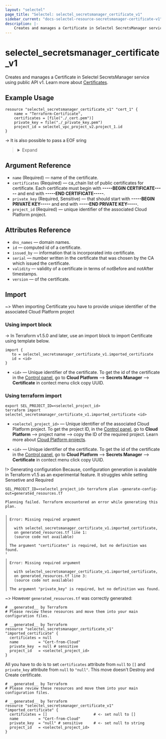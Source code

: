 ```yaml
---
layout: "selectel"
page_title: "Selectel: selectel_secretsmanager_certificate_v1"
sidebar_current: "docs-selectel-resource-secretsmanager-certificate-v1"
description: |-
    Creates and manages a Certificate in Selectel SecretsManager service using public API v1.
---
```


# selectel\_secretsmanager\_certificate_v1


Creates and manages a Certificate in Selectel SecretsManager service using public API v1. Learn more about [Certificates](https://docs.selectel.ru/en/cloud/secrets-manager/certificates/).

## Example Usage
```hcl
resource "selectel_secretsmanager_certificate_v1" "cert_1" {
    name = "Terraform-Certificate",
    certificates = [file("./_cert.pem")]
    private_key = file("./_private_key.pem")
    project_id = selectel_vpc_project_v2.project_1.id
}
```

-> It is also possible to pass a EOF sring 
> <details>
> <summary>Expand</summary>
> 
> ```hcl
> resource "selectel_secretsmanager_certificate_v1" "cert_1" {
>     name = "Terraform-Certificate",
>     certificates = [
>         <<-EOF
>         -----BEGIN CERTIFICATE-----
>         MIIDSzCCAjOgAwIBAgIULEumDHpDEHvQ1seZB9yRX9sCgoUwDQYJKoZIhvcNAQEL
>         ...
>         ----END CERTIFICATE-----
>         EOF
>     ]
>     private_key = <<-EOF
>     -----BEGIN PRIVATE KEY-----
>     MIIEvQIBADANBgkqhkiG9w0BAQEFAASCBKcwggSjAgEAAoIBAQCuk3SFn0AfAoxo
>     ...
>     -----END PRIVATE KEY-----
>     EOF
>     project_id = selectel_vpc_project_v2.project_1.id
> }
> ```
> </details>

## Argument Reference
- `name` (Required) — name of the certificate.
- `certificates` (Required) — ca_chain list of public certificates for certificate. Each certificate must begin with **-----BEGIN CERTIFICATE-----** and end with **-----END CERTIFICATE-----**.
- `private_key` (Required, Sensitive) — that should start with **-----BEGIN PRIVATE KEY-----** and end with **-----END PRIVATE KEY-----**.
- `project_id` (Required) — unique identifier of the associated Cloud Platform project.

## Attributes Reference
- `dns_names` — domain names.
- `id` — computed id of a certificate.
- `issued_by` — information that is incorporated into certificate.
- `serial` — number written in the certificate that was chosen by the CA which issued the certificate.
- `validity` — validity of a certificate in terms of notBefore and notAfter timestamps.
- `version` — of the certificate.

## Import

~> When importing Certificate you have to provide unique identifier of the associated Cloud Platform project

### Using import block
-> In Terraform v1.5.0 and later, use an import block to import Certificate using template below.

```hcl
import {
   to = selectel_secretsmanager_certificate_v1.imported_certificate
   id = <id>
}
```

* `<id>` — Unique identifier of the certificate. To get the id of the certificate in the [Control panel](https://my.selectel.ru/vpc/), go to **Cloud Platform** ⟶ **Secrets Manager** ⟶ **Certificate** in contect menu click copy UUID.


### Using terraform import
```shell
export SEL_PROJECT_ID=<selectel_project_id>
terraform import selectel_secretsmanager_certificate_v1.imported_certificate <id>
```

* `<selectel_project_id>` — Unique identifier of the associated Cloud Platform project. To get the project ID, in the [Control panel](https://my.selectel.ru/vpc/), go to **Cloud Platform** ⟶ project name ⟶ copy the ID of the required project. Learn more about [Cloud Platform projects](https://docs.selectel.ru/cloud/managed-databases/about/projects/).

* `<id>` — Unique identifier of the certificate. To get the id of the certificate in the [Control panel](https://my.selectel.ru/vpc/), go to **Cloud Platform** ⟶ **Secrets Manager** ⟶ **Certificate** in contect menu click copy UUID.


!> Generating configuration
Because, configuration generation is available in Terraform v1.5 as an experimental feature. It struggles while setting Sensetive and Required

```shell
SEL_PROJECT_ID=<selectel_project_id> terraform plan -generate-config-out=generated_resources.tf
```

```text
Planning failed. Terraform encountered an error while generating this plan.

╷
│ Error: Missing required argument
│ 
│   with selectel_secretsmanager_certificate_v1.imported_certificate,
│   on generated_resources.tf line 1:
│   (source code not available)
│ 
│ The argument "certificates" is required, but no definition was found.
╵
╷
│ Error: Missing required argument
│ 
│   with selectel_secretsmanager_certificate_v1.imported_certificate,
│   on generated_resources.tf line 3:
│   (source code not available)
│ 
│ The argument "private_key" is required, but no definition was found.
```

~> However `generated_resources.tf` was correctly generated:

```hcl
# __generated__ by Terraform
# Please review these resources and move them into your main configuration files.

# __generated__ by Terraform
resource "selectel_secretsmanager_certificate_v1" "imported_certificate" {
  certificates = null
  name         = "Cert-from-Cloud"
  private_key  = null # sensitive
  project_id   = <selectel_project_id>
}
```

All you have to do is to set `certificates` attribute from `null` to `[]` and `private_key` attribute from `null` to `"null"`. This move doesn't Destroy and Create certificate.
```hcl
# __generated__ by Terraform
# Please review these resources and move them into your main configuration files.
 
# __generated__ by Terraform
resource "selectel_secretsmanager_certificate_v1" "imported_certificate" {
  certificates = []                     # <- set null to []
  name         = "Cert-from-Cloud"
  private_key  = "null" # sensitive     # <- set null to string
  project_id   = <selectel_project_id>
}
```